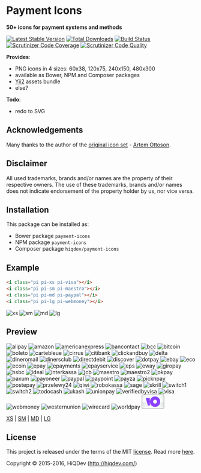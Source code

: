 Payment Icons
=============

**50+ icons for payment systems and methods**

[![Latest Stable Version](https://poser.pugx.org/hiqdev/payment-icons/v/stable)](https://packagist.org/packages/hiqdev/payment-icons)
[![Total Downloads](https://poser.pugx.org/hiqdev/payment-icons/downloads)](https://packagist.org/packages/hiqdev/payment-icons)
[![Build Status](https://img.shields.io/travis/hiqdev/payment-icons.svg)](https://travis-ci.org/hiqdev/payment-icons)
[![Scrutinizer Code Coverage](https://img.shields.io/scrutinizer/coverage/g/hiqdev/payment-icons.svg)](https://scrutinizer-ci.com/g/hiqdev/payment-icons/)
[![Scrutinizer Code Quality](https://img.shields.io/scrutinizer/g/hiqdev/payment-icons.svg)](https://scrutinizer-ci.com/g/hiqdev/payment-icons/)

**Provides**:

- PNG icons in 4 sizes: 60x38, 120x75, 240x150, 480x300
- available as Bower, NPM and Composer packages
- [Yii2](http://yiiframework.com) assets bundle
- else?

**Todo**:

- redo to SVG

## Acknowledgements

Many thanks to the author of the [original icon set](https://www.behance.net/gallery/11978553/50-FREE-Payment-system-icons) - [Artem Ottoson](https://www.behance.net/Ottoson).

## Disclaimer

All used trademarks, brands and/or names are the property of their respective owners.
The use of these trademarks, brands and/or names does not indicate endorsement
of the property holder by us, nor vice versa.

## Installation

This package can be installed as:

- Bower package `payment-icons`
- NPM package `payment-icons`
- Composer package `hiqdev/payment-icons`

## Example

```html
<i class="pi pi-xs pi-visa"></i>
<i class="pi pi-sm pi-maestro"></i>
<i class="pi pi-md pi-paypal"></i>
<i class="pi pi-lg pi-webmoney"></i>
```

![xs](https://raw.githubusercontent.com/hiqdev/payment-icons/master/src/assets/png/xs/paypal.png)
![sm](https://raw.githubusercontent.com/hiqdev/payment-icons/master/src/assets/png/sm/webmoney.png)
![md](https://raw.githubusercontent.com/hiqdev/payment-icons/master/src/assets/png/md/maestro.png)
![lg](https://raw.githubusercontent.com/hiqdev/payment-icons/master/src/assets/png/lg/visa.png)

## Preview

![alipay](https://raw.githubusercontent.com/hiqdev/payment-icons/master/src/assets/png/xs/alipay.png)
![amazon](https://raw.githubusercontent.com/hiqdev/payment-icons/master/src/assets/png/xs/amazon.png)
![americanexpress](https://raw.githubusercontent.com/hiqdev/payment-icons/master/src/assets/png/xs/americanexpress.png)
![bancontact](https://raw.githubusercontent.com/hiqdev/payment-icons/master/src/assets/png/xs/bancontact.png)
![bcc](https://raw.githubusercontent.com/hiqdev/payment-icons/master/src/assets/png/xs/bcc.png)
![bitcoin](https://raw.githubusercontent.com/hiqdev/payment-icons/master/src/assets/png/xs/bitcoin.png)
![boleto](https://raw.githubusercontent.com/hiqdev/payment-icons/master/src/assets/png/xs/boleto.png)
![cartebleue](https://raw.githubusercontent.com/hiqdev/payment-icons/master/src/assets/png/xs/cartebleue.png)
![cirrus](https://raw.githubusercontent.com/hiqdev/payment-icons/master/src/assets/png/xs/cirrus.png)
![citibank](https://raw.githubusercontent.com/hiqdev/payment-icons/master/src/assets/png/xs/citibank.png)
![clickandbuy](https://raw.githubusercontent.com/hiqdev/payment-icons/master/src/assets/png/xs/clickandbuy.png)
![delta](https://raw.githubusercontent.com/hiqdev/payment-icons/master/src/assets/png/xs/delta.png)
![dineromail](https://raw.githubusercontent.com/hiqdev/payment-icons/master/src/assets/png/xs/dineromail.png)
![dinersclub](https://raw.githubusercontent.com/hiqdev/payment-icons/master/src/assets/png/xs/dinersclub.png)
![directdebit](https://raw.githubusercontent.com/hiqdev/payment-icons/master/src/assets/png/xs/directdebit.png)
![discover](https://raw.githubusercontent.com/hiqdev/payment-icons/master/src/assets/png/xs/discover.png)
![dotpay](https://raw.githubusercontent.com/hiqdev/payment-icons/master/src/assets/png/xs/dotpay.png)
![ebay](https://raw.githubusercontent.com/hiqdev/payment-icons/master/src/assets/png/xs/ebay.png)
![eco](https://raw.githubusercontent.com/hiqdev/payment-icons/master/src/assets/png/xs/eco.png)
![ecoin](https://raw.githubusercontent.com/hiqdev/payment-icons/master/src/assets/png/xs/ecoin.png)
![epay](https://raw.githubusercontent.com/hiqdev/payment-icons/master/src/assets/png/xs/epay.png)
![epayments](https://raw.githubusercontent.com/hiqdev/payment-icons/master/src/assets/png/xs/epayments.png)
![epayservice](https://raw.githubusercontent.com/hiqdev/payment-icons/master/src/assets/png/xs/epayservice.png)
![eps](https://raw.githubusercontent.com/hiqdev/payment-icons/master/src/assets/png/xs/eps.png)
![eway](https://raw.githubusercontent.com/hiqdev/payment-icons/master/src/assets/png/xs/eway.png)
![giropay](https://raw.githubusercontent.com/hiqdev/payment-icons/master/src/assets/png/xs/giropay.png)
![hsbc](https://raw.githubusercontent.com/hiqdev/payment-icons/master/src/assets/png/xs/hsbc.png)
![ideal](https://raw.githubusercontent.com/hiqdev/payment-icons/master/src/assets/png/xs/ideal.png)
![interkassa](https://raw.githubusercontent.com/hiqdev/payment-icons/master/src/assets/png/xs/interkassa.png)
![jcb](https://raw.githubusercontent.com/hiqdev/payment-icons/master/src/assets/png/xs/jcb.png)
![maestro](https://raw.githubusercontent.com/hiqdev/payment-icons/master/src/assets/png/xs/maestro.png)
![maestro2](https://raw.githubusercontent.com/hiqdev/payment-icons/master/src/assets/png/xs/maestro2.png)
![okpay](https://raw.githubusercontent.com/hiqdev/payment-icons/master/src/assets/png/xs/okpay.png)
![paxum](https://raw.githubusercontent.com/hiqdev/payment-icons/master/src/assets/png/xs/paxum.png)
![payoneer](https://raw.githubusercontent.com/hiqdev/payment-icons/master/src/assets/png/xs/payoneer.png)
![paypal](https://raw.githubusercontent.com/hiqdev/payment-icons/master/src/assets/png/xs/paypal.png)
![paypoint](https://raw.githubusercontent.com/hiqdev/payment-icons/master/src/assets/png/xs/paypoint.png)
![payza](https://raw.githubusercontent.com/hiqdev/payment-icons/master/src/assets/png/xs/payza.png)
![picknpay](https://raw.githubusercontent.com/hiqdev/payment-icons/master/src/assets/png/xs/picknpay.png)
![postepay](https://raw.githubusercontent.com/hiqdev/payment-icons/master/src/assets/png/xs/postepay.png)
![przelewy24](https://raw.githubusercontent.com/hiqdev/payment-icons/master/src/assets/png/xs/przelewy24.png)
![qiwi](https://raw.githubusercontent.com/hiqdev/payment-icons/master/src/assets/png/xs/qiwi.png)
![robokassa](https://raw.githubusercontent.com/hiqdev/payment-icons/master/src/assets/png/xs/robokassa.png)
![sage](https://raw.githubusercontent.com/hiqdev/payment-icons/master/src/assets/png/xs/sage.png)
![skrill](https://raw.githubusercontent.com/hiqdev/payment-icons/master/src/assets/png/xs/skrill.png)
![switch1](https://raw.githubusercontent.com/hiqdev/payment-icons/master/src/assets/png/xs/switch1.png)
![switch2](https://raw.githubusercontent.com/hiqdev/payment-icons/master/src/assets/png/xs/switch2.png)
![todocash](https://raw.githubusercontent.com/hiqdev/payment-icons/master/src/assets/png/xs/todocash.png)
![ukash](https://raw.githubusercontent.com/hiqdev/payment-icons/master/src/assets/png/xs/ukash.png)
![unionpay](https://raw.githubusercontent.com/hiqdev/payment-icons/master/src/assets/png/xs/unionpay.png)
![verifiedbyvisa](https://raw.githubusercontent.com/hiqdev/payment-icons/master/src/assets/png/xs/verifiedbyvisa.png)
![visa](https://raw.githubusercontent.com/hiqdev/payment-icons/master/src/assets/png/xs/visa.png)
![webmoney](https://raw.githubusercontent.com/hiqdev/payment-icons/master/src/assets/png/xs/webmoney.png)
![westernunion](https://raw.githubusercontent.com/hiqdev/payment-icons/master/src/assets/png/xs/westernunion.png)
![wirecard](https://raw.githubusercontent.com/hiqdev/payment-icons/master/src/assets/png/xs/wirecard.png)
![worldpay](https://raw.githubusercontent.com/hiqdev/payment-icons/master/src/assets/png/xs/worldpay.png)
![yandexmoney](https://raw.githubusercontent.com/hiqdev/payment-icons/master/src/assets/png/xs/yandexmoney.png)

[XS](docs/PreviewXS.md) | [SM](docs/PreviewSM.md) | [MD](docs/PreviewMD.md) | [LG](docs/PreviewLG.md)

## License

This project is released under the terms of the MIT [license](LICENSE).
Read more [here](http://choosealicense.com/licenses/mit).

Copyright © 2015-2016, HiQDev (http://hiqdev.com/)

